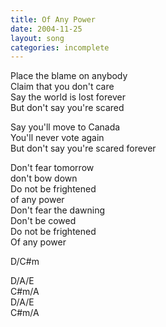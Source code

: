 ```yaml
---
title: Of Any Power
date: 2004-11-25
layout: song
categories: incomplete
---
```

Place the blame on anybody  
Claim that you don't care  
Say the world is lost forever  
But don't say you're scared

Say you'll move to Canada  
You'll never vote again  
But don't say you're scared forever

Don't fear tomorrow  
don't bow down  
Do not be frightened  
of any power  
Don't fear the dawning  
Don't be cowed  
Do not be frightened  
Of any power

<div class="chords">
D/C#m  

D/A/E  
C#m/A  
D/A/E  
C#m/A</div>
